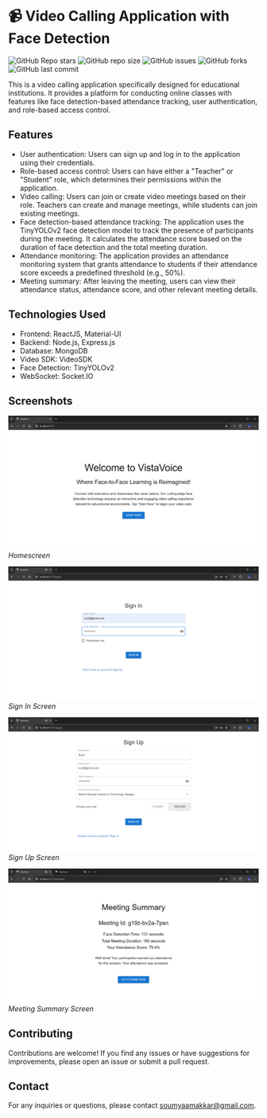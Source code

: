 # 📹 Video Calling Application with Face Detection


![GitHub Repo stars](https://img.shields.io/github/stars/sleepy-coder-101/video-call?logo=Apache%20Spark&style=for-the-badge) ![GitHub repo size](https://img.shields.io/github/repo-size/sleepy-coder-101/video-call?logo=Files&style=for-the-badge) ![GitHub issues](https://img.shields.io/github/issues/sleepy-coder-101/video-call?logo=github&style=for-the-badge) ![GitHub forks](https://img.shields.io/github/forks/sleepy-coder-101/video-call?logo=forgejo&style=for-the-badge) ![GitHub last commit](https://img.shields.io/github/last-commit/sleepy-coder-101/video-call?logo=GitHub&style=for-the-badge)

This is a video calling application specifically designed for educational institutions. It provides a platform for conducting online classes with features like face detection-based attendance tracking, user authentication, and role-based access control.

## Features

- User authentication: Users can sign up and log in to the application using their credentials.
- Role-based access control: Users can have either a "Teacher" or "Student" role, which determines their permissions within the application.
- Video calling: Users can join or create video meetings based on their role. Teachers can create and manage meetings, while students can join existing meetings.
- Face detection-based attendance tracking: The application uses the TinyYOLOv2 face detection model to track the presence of participants during the meeting. It calculates the attendance score based on the duration of face detection and the total meeting duration.
- Attendance monitoring: The application provides an attendance monitoring system that grants attendance to students if their attendance score exceeds a predefined threshold (e.g., 50%).
- Meeting summary: After leaving the meeting, users can view their attendance status, attendance score, and other relevant meeting details.

## Technologies Used

- Frontend: ReactJS, Material-UI
- Backend: Node.js, Express.js
- Database: MongoDB
- Video SDK: VideoSDK
- Face Detection: TinyYOLOv2
- WebSocket: Socket.IO

## Screenshots

![Homescreen](images/Homescreen.png)
_Homescreen_

![Sign In Screen](images/Sign%20In%20Filled.png)
_Sign In Screen_

![Sign Up Screen](images/Sign%20Up%20Filled.png)
_Sign Up Screen_

![Meeting Summary Screen](images/Meeting%20Summary%20user%201.png)
_Meeting Summary Screen_

## Contributing

Contributions are welcome! If you find any issues or have suggestions for improvements, please open an issue or submit a pull request.

## Contact

For any inquiries or questions, please contact [soumyaamakkar@gmail.com](mailto:soumyaamakkar@gmail.com).
